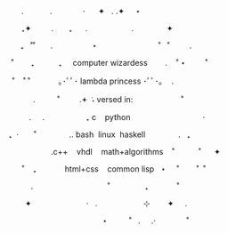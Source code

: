 <p align="center">
&nbsp;&nbsp;.&nbsp;&nbsp;&nbsp;&nbsp;&nbsp;&nbsp;&nbsp;&nbsp;&nbsp;&nbsp;&nbsp;&nbsp;.&nbsp;&nbsp;&nbsp;&nbsp;&nbsp;&nbsp;&nbsp;&nbsp;&nbsp;&nbsp;&nbsp;&nbsp;&nbsp;&nbsp;‧&nbsp;&nbsp;&nbsp;&nbsp;&nbsp;&nbsp;✦&nbsp;&nbsp;&nbsp;.&nbsp;.✦&nbsp;&nbsp;&nbsp;&nbsp;&nbsp;⋆&nbsp;&nbsp;&nbsp;&nbsp;&nbsp;&nbsp;&nbsp;&nbsp;&nbsp;&nbsp;&nbsp;&nbsp;&nbsp;&nbsp;&nbsp;&nbsp;&nbsp;&nbsp;&nbsp;&nbsp;&nbsp;&nbsp;&nbsp;&nbsp;&nbsp;&nbsp;&nbsp;&nbsp;&nbsp;
<p>
<p align="center">
&nbsp;&nbsp;₊✦&nbsp;&nbsp;&nbsp;&nbsp;&nbsp;&nbsp;&nbsp;&nbsp;&nbsp;.&nbsp;&nbsp;&nbsp;&nbsp;&nbsp;&nbsp;&nbsp;₊&nbsp;&nbsp;&nbsp;&nbsp;&nbsp;&nbsp;.&nbsp;&nbsp;&nbsp;&nbsp;&nbsp;&nbsp;&nbsp;&nbsp;&nbsp;&nbsp;&nbsp;&nbsp;&nbsp;&nbsp;&nbsp;&nbsp;&nbsp;&nbsp;&nbsp;&nbsp;.&nbsp;&nbsp;&nbsp;&nbsp;&nbsp;&nbsp;&nbsp;&nbsp;&nbsp;&nbsp;&nbsp;&nbsp;&nbsp;&nbsp;&nbsp;✦&nbsp;&nbsp;&nbsp;&nbsp;&nbsp;&nbsp;&nbsp;&nbsp;&nbsp;&nbsp;&nbsp;&nbsp;&nbsp;&nbsp;
<p>
<p align="center">
₊&nbsp;&nbsp;&nbsp;˚˚&nbsp;&nbsp;&nbsp;&nbsp;&nbsp;&nbsp;&nbsp;.&nbsp;&nbsp;&nbsp;&nbsp;&nbsp;&nbsp;&nbsp;&nbsp;&nbsp;&nbsp;&nbsp;&nbsp;&nbsp;&nbsp;&nbsp;&nbsp;&nbsp;&nbsp;⋆&nbsp;&nbsp;&nbsp;&nbsp;&nbsp;&nbsp;&nbsp;&nbsp;&nbsp;&nbsp;&nbsp;&nbsp;&nbsp;&nbsp;&nbsp;&nbsp;&nbsp;&nbsp;&nbsp;&nbsp;&nbsp;&nbsp;&nbsp;&nbsp;&nbsp;&nbsp;&nbsp;&nbsp;˚&nbsp;&nbsp;&nbsp;˚&nbsp;&nbsp;&nbsp;&nbsp;&nbsp;&nbsp;&nbsp;&nbsp;&nbsp;.&nbsp;&nbsp;&nbsp;&nbsp;
<p>
<p align="center">
&nbsp;&nbsp;&nbsp;&nbsp;˚&nbsp;&nbsp;&nbsp;&nbsp;&nbsp;&nbsp;&nbsp;&nbsp;₊&nbsp;&nbsp;&nbsp;&nbsp;&nbsp;&nbsp;&nbsp;&nbsp;&nbsp;&nbsp;&nbsp;₊&nbsp;&nbsp;&nbsp;&nbsp;&nbsp;computer&nbsp;wizardess&nbsp;&nbsp;&nbsp;&nbsp;&nbsp;&nbsp;&nbsp;&nbsp;.&nbsp;&nbsp;&nbsp;&nbsp;˚&nbsp;⋆&nbsp;&nbsp;&nbsp;&nbsp;&nbsp;&nbsp;&nbsp;&nbsp;&nbsp;˚&nbsp;&nbsp;&nbsp;&nbsp;&nbsp;
<p>
<p align="center">
&nbsp;&nbsp;&nbsp;&nbsp;&nbsp;˚&nbsp;&nbsp;&nbsp;&nbsp;˚&nbsp;˚&nbsp;&nbsp;&nbsp;&nbsp;&nbsp;&nbsp;&nbsp;&nbsp;&nbsp;&nbsp;&nbsp;&nbsp;&nbsp;｡･ﾟﾟ･&nbsp;lambda&nbsp;princess&nbsp;･ﾟﾟ･｡&nbsp;&nbsp;&nbsp;&nbsp;.&nbsp;&nbsp;&nbsp;&nbsp;&nbsp;&nbsp;&nbsp;&nbsp;&nbsp;&nbsp;&nbsp;&nbsp;&nbsp;&nbsp;&nbsp;&nbsp;&nbsp;&nbsp;&nbsp;&nbsp;&nbsp;
<p>
<p align="center">
&nbsp;&nbsp;&nbsp;&nbsp;&nbsp;&nbsp;&nbsp;&nbsp;.&nbsp;&nbsp;&nbsp;&nbsp;&nbsp;&nbsp;&nbsp;&nbsp;&nbsp;&nbsp;˚&nbsp;&nbsp;&nbsp;&nbsp;&nbsp;&nbsp;&nbsp;&nbsp;&nbsp;.𖥔&nbsp;݁&nbsp;˖&nbsp;versed&nbsp;in:&nbsp;&nbsp;&nbsp;&nbsp;&nbsp;&nbsp;&nbsp;&nbsp;&nbsp;&nbsp;&nbsp;&nbsp;&nbsp;&nbsp;&nbsp;&nbsp;&nbsp;&nbsp;&nbsp;&nbsp;&nbsp;&nbsp;˚&nbsp;&nbsp;&nbsp;&nbsp;&nbsp;&nbsp;&nbsp;&nbsp;&nbsp;&nbsp;
<p>
<p align="center">
&nbsp;&nbsp;&nbsp;&nbsp;&nbsp;&nbsp;.&nbsp;&nbsp;&nbsp;&nbsp;&nbsp;.&nbsp;&nbsp;&nbsp;&nbsp;&nbsp;&nbsp;&nbsp;&nbsp;&nbsp;&nbsp;&nbsp;&nbsp;&nbsp;&nbsp;&nbsp;&nbsp;&nbsp;&nbsp;&nbsp;₊&nbsp;c&nbsp;&nbsp;&nbsp;&nbsp;python&nbsp;&nbsp;&nbsp;&nbsp;&nbsp;&nbsp;&nbsp;&nbsp;&nbsp;&nbsp;&nbsp;&nbsp;&nbsp;&nbsp;&nbsp;&nbsp;&nbsp;&nbsp;&nbsp;&nbsp;&nbsp;&nbsp;&nbsp;&nbsp;&nbsp;&nbsp;&nbsp;&nbsp;&nbsp;&nbsp;&nbsp;&nbsp;&nbsp;‧
<p>
<p align="center">
₊&nbsp;&nbsp;‧&nbsp;&nbsp;&nbsp;&nbsp;&nbsp;&nbsp;&nbsp;˚&nbsp;&nbsp;&nbsp;&nbsp;&nbsp;&nbsp;&nbsp;&nbsp;&nbsp;&nbsp;&nbsp;&nbsp;&nbsp;&nbsp;&nbsp;..&nbsp;bash&nbsp;&nbsp;linux&nbsp;&nbsp;haskell&nbsp;&nbsp;&nbsp;&nbsp;&nbsp;&nbsp;&nbsp;&nbsp;&nbsp;&nbsp;&nbsp;&nbsp;&nbsp;&nbsp;&nbsp;.&nbsp;&nbsp;&nbsp;₊&nbsp;&nbsp;&nbsp;&nbsp;&nbsp;&nbsp;&nbsp;&nbsp;&nbsp;&nbsp;
<p>
<p align="center">
&nbsp;&nbsp;&nbsp;&nbsp;&nbsp;&nbsp;&nbsp;&nbsp;&nbsp;&nbsp;&nbsp;&nbsp;&nbsp;&nbsp;&nbsp;&nbsp;&nbsp;&nbsp;&nbsp;&nbsp;&nbsp;&nbsp;&nbsp;&nbsp;.c++&nbsp;&nbsp;&nbsp;&nbsp;vhdl&nbsp;&nbsp;&nbsp;&nbsp;math+algorithms&nbsp;&nbsp;&nbsp;&nbsp;˚&nbsp;&nbsp;&nbsp;&nbsp;&nbsp;&nbsp;&nbsp;&nbsp;&nbsp;&nbsp;&nbsp;˚&nbsp;&nbsp;&nbsp;&nbsp;&nbsp;&nbsp;✦&nbsp;
<p>
<p align="center">
&nbsp;&nbsp;&nbsp;&nbsp;&nbsp;&nbsp;&nbsp;&nbsp;&nbsp;˚&nbsp;&nbsp;&nbsp;&nbsp;₊&nbsp;&nbsp;&nbsp;&nbsp;&nbsp;&nbsp;&nbsp;&nbsp;&nbsp;&nbsp;&nbsp;&nbsp;&nbsp;html+css&nbsp;&nbsp;&nbsp;&nbsp;common&nbsp;lisp&nbsp;&nbsp;&nbsp;⋆&nbsp;&nbsp;&nbsp;&nbsp;&nbsp;˚&nbsp;&nbsp;&nbsp;&nbsp;&nbsp;&nbsp;&nbsp;&nbsp;˚&nbsp;&nbsp;˚&nbsp;&nbsp;&nbsp;&nbsp;&nbsp;&nbsp;
<p>
<p align="center">
&nbsp;&nbsp;&nbsp;&nbsp;.&nbsp;&nbsp;&nbsp;&nbsp;&nbsp;&nbsp;&nbsp;&nbsp;&nbsp;&nbsp;&nbsp;&nbsp;&nbsp;&nbsp;&nbsp;&nbsp;&nbsp;&nbsp;&nbsp;&nbsp;&nbsp;&nbsp;&nbsp;&nbsp;&nbsp;&nbsp;&nbsp;&nbsp;&nbsp;&nbsp;&nbsp;&nbsp;&nbsp;&nbsp;˚&nbsp;&nbsp;&nbsp;&nbsp;&nbsp;&nbsp;&nbsp;&nbsp;&nbsp;&nbsp;&nbsp;&nbsp;&nbsp;&nbsp;&nbsp;&nbsp;₊&nbsp;&nbsp;&nbsp;&nbsp;&nbsp;&nbsp;&nbsp;&nbsp;&nbsp;&nbsp;&nbsp;&nbsp;&nbsp;˚&nbsp;&nbsp;&nbsp;&nbsp;&nbsp;&nbsp;&nbsp;&nbsp;&nbsp;
<p>
<p align="center">
&nbsp;&nbsp;&nbsp;&nbsp;✦&nbsp;&nbsp;&nbsp;&nbsp;&nbsp;&nbsp;&nbsp;&nbsp;&nbsp;&nbsp;&nbsp;&nbsp;&nbsp;&nbsp;&nbsp;&nbsp;&nbsp;&nbsp;&nbsp;&nbsp;&nbsp;&nbsp;&nbsp;&nbsp;&nbsp;‧&nbsp;&nbsp;&nbsp;.&nbsp;&nbsp;&nbsp;&nbsp;&nbsp;&nbsp;&nbsp;&nbsp;&nbsp;&nbsp;&nbsp;&nbsp;&nbsp;&nbsp;&nbsp;&nbsp;&nbsp;&nbsp;&nbsp;&nbsp;&nbsp;⊹&nbsp;&nbsp;&nbsp;&nbsp;&nbsp;&nbsp;&nbsp;&nbsp;✦&nbsp;&nbsp;&nbsp;&nbsp;&nbsp;.&nbsp;&nbsp;&nbsp;&nbsp;&nbsp;&nbsp;&nbsp;&nbsp;
<p>
<p align="center">
&nbsp;&nbsp;&nbsp;&nbsp;&nbsp;&nbsp;&nbsp;&nbsp;&nbsp;&nbsp;&nbsp;&nbsp;&nbsp;&nbsp;&nbsp;&nbsp;&nbsp;&nbsp;&nbsp;&nbsp;&nbsp;&nbsp;&nbsp;&nbsp;&nbsp;&nbsp;&nbsp;&nbsp;&nbsp;&nbsp;&nbsp;&nbsp;&nbsp;&nbsp;&nbsp;&nbsp;&nbsp;⋆&nbsp;&nbsp;&nbsp;&nbsp;&nbsp;&nbsp;&nbsp;&nbsp;&nbsp;&nbsp;˚&nbsp;&nbsp;&nbsp;.&nbsp;&nbsp;&nbsp;&nbsp;&nbsp;.‧&nbsp;&nbsp;&nbsp;&nbsp;&nbsp;&nbsp;&nbsp;&nbsp;&nbsp;&nbsp;&nbsp;&nbsp;&nbsp;&nbsp;˚&nbsp;&nbsp;&nbsp;&nbsp;&nbsp;
<p>
